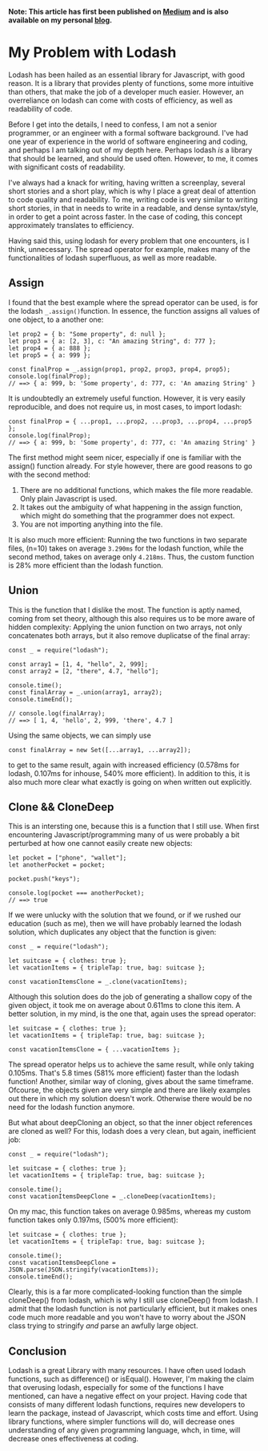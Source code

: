 __Note: This article has first been published on [Medium](https://betterprogramming.pub/my-problem-with-lodash-7e64df8173f9) and is also available on my personal [blog](https://anotheruselessdotblog.wordpress.com/2020/08/03/example-post-3/).__

# My Problem with Lodash

Lodash has been hailed as an essential library for Javascript, with good reason. It is a library that provides plenty of functions, some more intuitive than others, that make the job of a developer much easier. However, an overreliance on lodash can come with costs of efficiency, as well as readability of code.

Before I get into the details, I need to confess, I am not a senior programmer, or an engineer with a formal software background. I've had one year of experience in the world of software engineering and coding, and perhaps I am talking out of my depth here. Perhaps lodash _is_ a library that should be learned, and should be used often. However, to me, it comes with significant costs of readability.

I've always had a knack for writing, having written a screenplay, several short stories and a short play, which is why I place a great deal of attention to code quality and readability. To me, writing code is very similar to writing short stories, in that in needs to write in a readable, and dense syntax/style, in order to get a point across faster. In the case of coding, this concept approximately translates to efficiency.

Having said this, using lodash for every problem that one encounters, is I think, unnecessary. The spread operator for example, makes many of the functionalities of lodash superfluous, as well as more readable.

## Assign

I found that the best example where the spread operator can be used, is for the lodash `_.assign()`function. In essence, the function assigns all values of one object, to a another one:

```
let prop2 = { b: "Some property", d: null };
let prop3 = { a: [2, 3], c: "An amazing String", d: 777 };
let prop4 = { a: 888 };
let prop5 = { a: 999 };

const finalProp = _.assign(prop1, prop2, prop3, prop4, prop5);
console.log(finalProp);
// ==> { a: 999, b: 'Some property', d: 777, c: 'An amazing String' }
```

It is undoubtedly an extremely useful function. However, it is very easily reproducible, and does not require us, in most cases, to import lodash:

```
const finalProp = { ...prop1, ...prop2, ...prop3, ...prop4, ...prop5 };
console.log(finalProp);
// ==> { a: 999, b: 'Some property', d: 777, c: 'An amazing String' }
```

The first method might seem nicer, especially if one is familiar with the assign() function already. For style however, there are good reasons to go with the second method:

1. There are no additional functions, which makes the file more readable. Only plain Javascript is used.
2. It takes out the ambiguity of what happening in the assign function, which might do something that the programmer does not expect.
3. You are not importing anything into the file.

It is also much more efficient: Running the two functions in two separate files, (n=10) takes on average `3.290ms` for the lodash function, while the second method, takes on average only `4.218ms`. Thus, the custom function is 28% more efficient than the lodash function.

## Union

This is the function that I dislike the most. The function is aptly named, coming from set theory, although this also requires us to be more aware of hidden complexity: Applying the union function on two arrays, not only concatenates both arrays, but it also remove duplicatse of the final array:

```
const _ = require("lodash");

const array1 = [1, 4, "hello", 2, 999];
const array2 = [2, "there", 4.7, "hello"];

console.time();
const finalArray = _.union(array1, array2);
console.timeEnd();

// console.log(finalArray);
// ==> [ 1, 4, 'hello', 2, 999, 'there', 4.7 ]
```

Using the same objects, we can simply use

```
const finalArray = new Set([...array1, ...array2]);
```

to get to the same result, again with increased efficiency (0.578ms for lodash, 0.107ms for inhouse, 540% more efficient). In addition to this, it is also much more clear what exactly is going on when written out explicitly.

## Clone && CloneDeep

This is an intersting one, because this is a function that I still use. When first encountering Javascript/programming many of us were probably a bit perturbed at how one cannot easily create new objects:

```
let pocket = ["phone", "wallet"];
let anotherPocket = pocket;

pocket.push("keys");

console.log(pocket === anotherPocket);
// ==> true
```

If we were unlucky with the solution that we found, or if we rushed our education (such as me), then we will have probably learned the lodash solution, which duplicates any object that the function is given:

```
const _ = require("lodash");

let suitcase = { clothes: true };
let vacationItems = { tripleTap: true, bag: suitcase };

const vacationItemsClone = _.clone(vacationItems);
```

Although this solution does do the job of generating a shallow copy of the given object, it took me on average about 0.611ms to clone this item. A better solution, in my mind, is the one that, again uses the spread operator:

```
let suitcase = { clothes: true };
let vacationItems = { tripleTap: true, bag: suitcase };

const vacationItemsClone = { ...vacationItems };
```

The spread operator helps us to achieve the same result, while only taking 0.105ms. That's 5.8 times (581% more efficient) faster than the lodash function! Another, similar way of cloning, gives about the same timeframe. Ofcourse, the objects given are very simple and there are likely examples out there in which my solution doesn't work. Otherwise there would be no need for the lodash function anymore.

But what about deepCloning an object, so that the inner object references are cloned as well? For this, lodash does a very clean, but again, inefficient job:

```
const _ = require("lodash");

let suitcase = { clothes: true };
let vacationItems = { tripleTap: true, bag: suitcase };

console.time();
const vacationItemsDeepClone = _.cloneDeep(vacationItems);
```

On my mac, this function takes on average 0.985ms, whereas my custom function takes only 0.197ms, (500% more efficient):

```
let suitcase = { clothes: true };
let vacationItems = { tripleTap: true, bag: suitcase };

console.time();
const vacationItemsDeepClone = JSON.parse(JSON.stringify(vacationItems));
console.timeEnd();
```

Clearly, this is a far more complicated-looking function than the simple cloneDeep() from lodash, which is why I still use cloneDeep() from lodash. I admit that the lodash function is not particularly efficient, but it makes ones code much more readable and you won't have to worry about the JSON class trying to stringify _and_ parse an awfully large object.

## Conclusion

Lodash is a great Library with many resources. I have often used lodash functions, such as difference() or isEqual(). However, I'm making the claim that overusing lodash, especially for some of the functions I have mentioned, can have a negative effect on your project. Having code that consists of many different lodash functions, requires new developers to learn the package, instead of Javascript, which costs time and effort. Using library functions, where simpler functions will do, will decrease ones understanding of any given programming language, whch, in time, will decrease ones effectiveness at coding.
